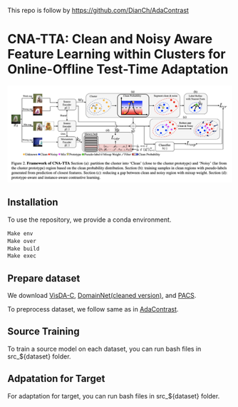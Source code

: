 This repo is follow by https://github.com/DianCh/AdaContrast

# CNA-TTA: Clean and Noisy Aware Feature Learning within Clusters for Online-Offline Test-Time Adaptation 

![Main figure](media/main.png)

## Installation
To use the repository, we provide a conda environment.
```bash
Make env
Make over
Make build
Make exec
```

## Prepare dataset
We download [VisDA-C](https://github.com/VisionLearningGroup/taskcv-2017-public/tree/master/classification), [DomainNet(cleaned version)](http://ai.bu.edu/M3SDA/), and [PACS](https://drive.google.com/drive/folders/0B6x7gtvErXgfUU1WcGY5SzdwZVk?resourcekey=0-2fvpQY_QSyJf2uIECzqPuQ).

To preprocess dataset, we follow same as in [AdaContrast](https://github.com/DianCh/AdaContrast).


## Source Training
To train a source model on each dataset, you can run bash files in src_${dataset} folder.



## Adpatation for Target
For adaptation for target, you can run bash files in src_${dataset} folder.